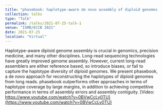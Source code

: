 ```yaml
---
title: "phasebook: haplotype-aware de novo assembly of diploid genomes from long reads"
collection: talks
type: "Talk"
permalink: /talks/2021-07-25-talk-1
venue: "ISMB/ECCB 2021"
date: 2021-07-25
location: "Virtual"
---
```


Haplotype-aware diploid genome assembly is crucial in genomics, precision medicine, and many other disciplines. Long-read sequencing technologies have greatly improved genome assembly. However, current long-read assemblers are either reference based, so introduce biases, or fail to capture the haplotype diversity of diploid genomes. We present phasebook, a de novo approach for reconstructing the haplotypes of diploid genomes from long reads. phasebook outperforms other approaches in terms of haplotype coverage by large margins, in addition to achieving competitive performance in terms of assembly errors and assembly contiguity. [Video: https://www.youtube.com/watch?v=0BVwCcLy0TU](https://www.youtube.com/watch?v=0BVwCcLy0TU)
